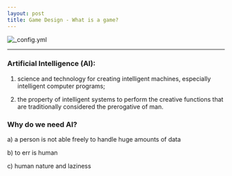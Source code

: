 ```yaml
---
layout: post
title: Game Design - What is a game?
---
```


![_config.yml](http://www.forexmarketwatcher.co.uk/wp-content/uploads/2014/05/Game-Logo.jpg)

 ---

### Artificial Intelligence (AI): 

1) science and technology for creating intelligent machines, especially intelligent computer programs; 

2) the property of intelligent systems to perform the creative functions that are traditionally considered the prerogative of man.

### Why do we need AI?

a) a person is not able freely to handle huge amounts of data 

b) to err is human 

c) human nature and laziness
